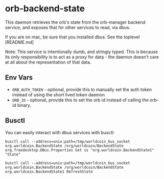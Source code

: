 # orb-backend-state

This daemon retrieves the orb's state from the orb-manager backend service, and exposes
that for other services to read, via dbus.

If you are on mac, be sure that you installed dbus. See the toplevel [README.md]

Note: This service is intentionally dumb, and stringly typed. This is because its only
responsibility is to act as a proxy for data - the daemon doesn't care at all about
the representation of that data.

## Env Vars

- `ORB_AUTH_TOKEN` - optional, provide this to manually set the auth token instead of using the short lived token daemon
- `ORB_ID` - optional, provide this to set the orb id instead of calling the orb-id binary.

## Busctl

You can easily interact with dbus services with busctl:

```
busctl call --address=unix:path=/tmp/worldcoin_bus_socket org.worldcoin.BackendState /org/worldcoin/BackendState org.freedesktop.DBus.Properties Get ss "org.worldcoin.BackendState1" "State"

busctl call --address=unix:path=/tmp/worldcoin_bus_socket org.worldcoin.BackendState /org/worldcoin/BackendState org.worldcoin.BackendState1 RefreshState
```
